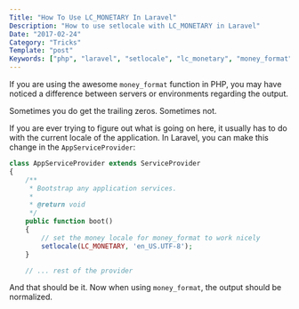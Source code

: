 ```yaml
---
Title: "How To Use LC_MONETARY In Laravel"
Description: "How to use setlocale with LC_MONETARY in Laravel"
Date: "2017-02-24"
Category: "Tricks"
Template: "post"
Keywords: ["php", "laravel", "setlocale", "lc_monetary", "money_format"]
---
```


If you are using the awesome `money_format` function in PHP, you may have noticed a difference between servers or environments regarding the output.

Sometimes you do get the trailing zeros. Sometimes not.

If you are ever trying to figure out what is going on here, it usually has to do with the current locale of the application. In Laravel, you can make this change in the `AppServiceProvider`:

```php
class AppServiceProvider extends ServiceProvider
{
    /**
     * Bootstrap any application services.
     *
     * @return void
     */
    public function boot()
    {
        // set the money locale for money_format to work nicely
        setlocale(LC_MONETARY, 'en_US.UTF-8');
    }

    // ... rest of the provider
```

And that should be it. Now when using `money_format`, the output should be normalized.
